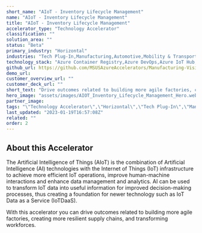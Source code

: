 ```yaml
---
short_name: "AIoT - Inventory Lifecycle Management"
name: "AIoT - Inventory Lifecycle Management"
title: "AIoT - Inventory Lifecycle Management"
accelerator_type: "Technology Accelerator"
classification: ""
solution_area: ""
status: "Beta"
primary_industry: "Horizontal"
industries: "Tech Plug-In,Manufacturing,Automotive,Mobility & Transport"
technology_stack: "Azure Container Registry,Azure DevOps,Azure IoT Hub,Azure Machine Learning,Azure SQL,Azure Storage,Cognitive Services,Docker,PowerBI,Python"
github_url: https://github.com/MSUSAzureAccelerators/Manufacturing-Vision-AMD64-Accelerator
demo_url: 
customer_overview_url: ""
customer_deck_url: ""
short_text: "Drive outcomes related to building more agile factories, creating more resilient supply chains, and transforming workforces."
hero_image: "assets/images/AIOT_Inventory_Lifecycle_Management_Hero.webp"
partner_image: 
tags: "\"Technology Accelerator\",\"Horizontal\",\"Tech Plug-In\",\"Manufacturing\",\"Automotive\",\"Mobility & Transport\",\"Azure Container Registry\",\"Azure DevOps\",\"Azure IoT Hub\",\"Azure Machine Learning\",\"Azure SQL\",\"Azure Storage\",\"Cognitive Services\",\"Docker\",\"PowerBI\",\"Python\",\"Beta\""
last_updated: "2023-01-19T16:57:08Z"
related: ""
order: 2
---
```

## About this Accelerator

The Artificial Intelligence of Things (AIoT) is the combination of Artificial Intelligence (AI) technologies with the Internet of Things (IoT) infrastructure to achieve more efficient IoT operations, improve human-machine interactions and enhance data management and analytics. AI can be used to transform IoT data into useful information for improved decision-making processes, thus creating a foundation for newer technology such as IoT Data as a Service (IoTDaaS).

With this accelerator you can drive outcomes related to building more agile factories, creating more resilient supply chains, and transforming workforces.